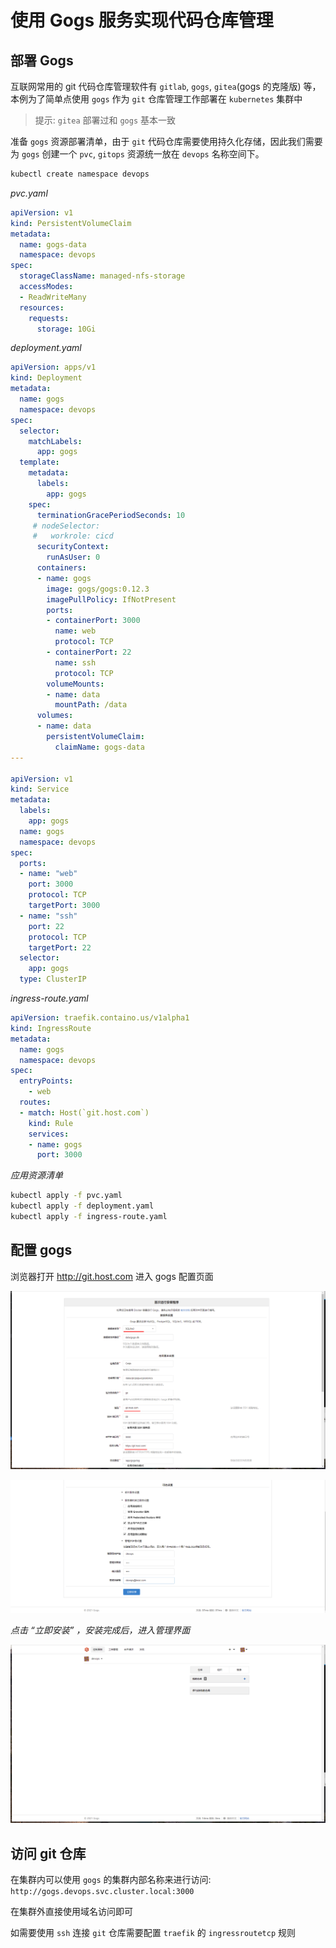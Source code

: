 # 使用 Gogs 服务实现代码仓库管理


## 部署 Gogs

互联网常用的 git 代码仓库管理软件有 `gitlab`, `gogs`, `gitea`(gogs 的克隆版) 等，本例为了简单点使用 `gogs` 作为 `git` 仓库管理工作部署在 `kubernetes` 集群中

> 提示: `gitea` 部署过和 `gogs` 基本一致

准备 `gogs` 资源部署清单，由于 `git` 代码仓库需要使用持久化存储，因此我们需要为 `gogs` 创建一个 `pvc`, `gitops` 资源统一放在 `devops` 名称空间下。

```bash
kubectl create namespace devops
```

*pvc.yaml*

```yaml
apiVersion: v1
kind: PersistentVolumeClaim
metadata:
  name: gogs-data
  namespace: devops
spec:
  storageClassName: managed-nfs-storage
  accessModes:
  - ReadWriteMany
  resources:
    requests:
      storage: 10Gi
```

*deployment.yaml*

```yaml
apiVersion: apps/v1
kind: Deployment
metadata:
  name: gogs
  namespace: devops
spec:
  selector:
    matchLabels:
      app: gogs
  template:
    metadata:
      labels:
        app: gogs
    spec:
      terminationGracePeriodSeconds: 10
     # nodeSelector:
     #   workrole: cicd
      securityContext:
        runAsUser: 0
      containers:
      - name: gogs
        image: gogs/gogs:0.12.3
        imagePullPolicy: IfNotPresent
        ports:
        - containerPort: 3000
          name: web
          protocol: TCP
        - containerPort: 22
          name: ssh
          protocol: TCP
        volumeMounts:
        - name: data
          mountPath: /data
      volumes:
      - name: data
        persistentVolumeClaim:
          claimName: gogs-data
---

apiVersion: v1
kind: Service
metadata:
  labels:
    app: gogs
  name: gogs
  namespace: devops
spec:
  ports:
  - name: "web"
    port: 3000
    protocol: TCP
    targetPort: 3000
  - name: "ssh"
    port: 22
    protocol: TCP
    targetPort: 22
  selector:
    app: gogs
  type: ClusterIP
```  

*ingress-route.yaml*

```yaml
apiVersion: traefik.containo.us/v1alpha1
kind: IngressRoute
metadata:
  name: gogs
  namespace: devops
spec:
  entryPoints:
    - web
  routes:
  - match: Host(`git.host.com`)
    kind: Rule
    services:
    - name: gogs
      port: 3000
```

*应用资源清单* 

```bash
kubectl apply -f pvc.yaml
kubectl apply -f deployment.yaml
kubectl apply -f ingress-route.yaml
```

## 配置 gogs 

浏览器打开 http://git.host.com 进入 gogs 配置页面

![gogs-config](/images/gogs-config1.png)


![gogs-config](/images/gogs-config2.png)

*点击 “立即安装” ，安装完成后，进入管理界面*

![gogs-login](/images/gogs-login.png)

## 访问 git 仓库

在集群内可以使用 `gogs` 的集群内部名称来进行访问: `http://gogs.devops.svc.cluster.local:3000`

在集群外直接使用域名访问即可

如需要使用 `ssh` 连接 `git` 仓库需要配置 `traefik` 的 `ingressroutetcp` 规则

